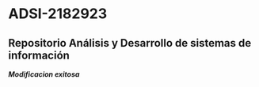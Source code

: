 # ADSI-2182923
## Repositorio Análisis y Desarrollo de sistemas de información
***Modificacion exitosa***